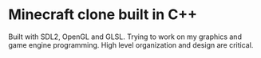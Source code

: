 # Minecraft clone built in C++

Built with SDL2, OpenGL and GLSL. Trying to work on my graphics and game engine programming. High level organization and design are critical.
